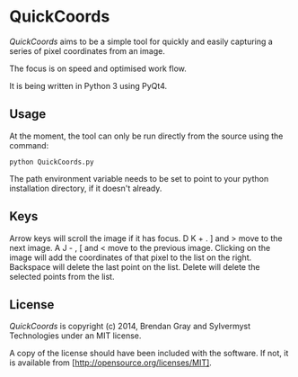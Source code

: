 QuickCoords
===========

*QuickCoords* aims to be a simple tool for quickly and easily capturing a series of pixel coordinates from an image.

The focus is on speed and optimised work flow.

It is being written in Python 3 using PyQt4.


Usage
-----

At the moment, the tool can only be run directly from the source using the command:
	
	python QuickCoords.py
	
The path environment variable needs to be set to point to your python installation directory, if it doesn't already.


Keys
----

Arrow keys will scroll the image if it has focus.
D K + . ] and > move to the next image.
A J - , [ and < move to the previous image.
Clicking on the image will add the coordinates of that pixel to the list on the right.
Backspace will delete the last point on the list.
Delete will delete the selected points from the list.



License
-------

*QuickCoords* is copyright (c) 2014, Brendan Gray and Sylvermyst Technologies under an MIT license.

A copy of the license should have been included with the software. If not, it is available from [http://opensource.org/licenses/MIT].
